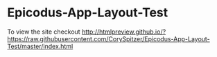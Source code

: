 # Epicodus-App-Layout-Test

To view the site checkout http://htmlpreview.github.io/?https://raw.githubusercontent.com/CorySpitzer/Epicodus-App-Layout-Test/master/index.html
